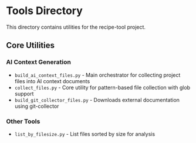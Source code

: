 # Tools Directory

This directory contains utilities for the recipe-tool project.

## Core Utilities

### AI Context Generation

- `build_ai_context_files.py` - Main orchestrator for collecting project files into AI context documents
- `collect_files.py` - Core utility for pattern-based file collection with glob support
- `build_git_collector_files.py` - Downloads external documentation using git-collector

### Other Tools

- `list_by_filesize.py` - List files sorted by size for analysis
